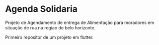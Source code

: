 # Agenda Solidaria
 Projeto  de Agendamento  de entrega de  Alimentação  para moradores em situação de rua  na regiao de belo horizonte.
 
 Primeiro repositor  de um projeto em flutter.
